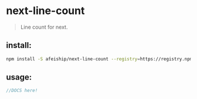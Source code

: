 # next-line-count
> Line count for next.

## install:
```bash
npm install -S afeiship/next-line-count --registry=https://registry.npm.taobao.org
```

## usage:
```js
//DOCS here!
```
